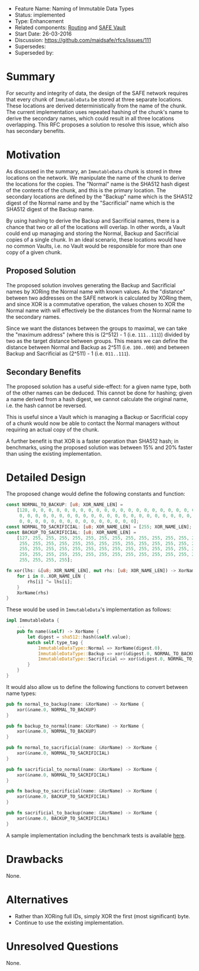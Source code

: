 - Feature Name: Naming of Immutable Data Types
- Status: implemented
- Type: Enhancement
- Related components: [Routing](https://github.com/maidsafe/routing) and [SAFE Vault](https://github.com/maidsafe/safe_vault)
- Start Date: 26-03-2016
- Discussion: https://github.com/maidsafe/rfcs/issues/111
- Supersedes:
- Superseded by:

# Summary

For security and integrity of data, the design of the SAFE network requires that every chunk of `ImmutableData` be stored at three separate locations.  These locations are derived deterministically from the name of the chunk.  The current implementation uses repeated hashing of the chunk's name to derive the secondary names, which could result in all three locations overlapping.  This RFC proposes a solution to resolve this issue, which also has secondary benefits.

# Motivation

As discussed in the summary, an `ImmutableData` chunk is stored in three locations on the network.  We manipulate the name of the chunk to derive the locations for the copies.  The "Normal" name is the SHA512 hash digest of the contents of the chunk, and this is the primary location.  The secondary locations are defined by the "Backup" name which is the SHA512 digest of the Normal name and by the "Sacrificial" name which is the SHA512 digest of the Backup name.

By using hashing to derive the Backup and Sacrificial names, there is a chance that two or all of the locations will overlap.  In other words, a Vault could end up managing and storing the Normal, Backup and Sacrificial copies of a single chunk.  In an ideal scenario, these locations would have no common Vaults, i.e. no Vault would be responsible for more than one copy of a given chunk.

## Proposed Solution

The proposed solution involves generating the Backup and Sacrificial names by XORing the Normal name with known values.  As the "distance" between two addresses on the SAFE network is calculated by XORing them, and since XOR is a commutative operation, the values chosen to XOR the Normal name with will effectively be the distances from the Normal name to the secondary names.

Since we want the distances between the groups to maximal, we can take the "maximum address" (where this is (2^512) - 1 (i.e. `111..111`)) divided by two as the target distance between groups.  This means we can define the distance between Normal and Backup as 2^511 (i.e. `100..000`) and between Backup and Sacrificial as (2^511) - 1 (i.e. `011..111`).

## Secondary Benefits

The proposed solution has a useful side-effect: for a given name type, both of the other names can be deduced.  This cannot be done for hashing; given a name derived from a hash digest, we cannot calculate the original name, i.e. the hash cannot be reversed.

This is useful since a Vault which is managing a Backup or Sacrificial copy of a chunk would now be able to contact the Normal managers without requiring an actual copy of the chunk.

A further benefit is that XOR is a faster operation than SHA512 hash; in benchmarks, using the proposed solution was between 15% and 20% faster than using the existing implementation.

# Detailed Design

The proposed change would define the following constants and function:

```rust
const NORMAL_TO_BACKUP: [u8; XOR_NAME_LEN] =
    [128, 0, 0, 0, 0, 0, 0, 0, 0, 0, 0, 0, 0, 0, 0, 0, 0, 0, 0, 0, 0, 0, 0, 0,
     0, 0, 0, 0, 0, 0, 0, 0, 0, 0, 0, 0, 0, 0, 0, 0, 0, 0, 0, 0, 0, 0, 0, 0, 0,
     0, 0, 0, 0, 0, 0, 0, 0, 0, 0, 0, 0, 0, 0, 0];
const NORMAL_TO_SACRIFICIAL: [u8; XOR_NAME_LEN] = [255; XOR_NAME_LEN];
const BACKUP_TO_SACRIFICIAL: [u8; XOR_NAME_LEN] =
    [127, 255, 255, 255, 255, 255, 255, 255, 255, 255, 255, 255, 255, 255, 255,
     255, 255, 255, 255, 255, 255, 255, 255, 255, 255, 255, 255, 255, 255, 255,
     255, 255, 255, 255, 255, 255, 255, 255, 255, 255, 255, 255, 255, 255, 255,
     255, 255, 255, 255, 255, 255, 255, 255, 255, 255, 255, 255, 255, 255, 255,
     255, 255, 255, 255];

fn xor(lhs: &[u8; XOR_NAME_LEN], mut rhs: [u8; XOR_NAME_LEN]) -> XorName {
    for i in 0..XOR_NAME_LEN {
        rhs[i] ^= lhs[i];
    }
    XorName(rhs)
}
```

These would be used in `ImmutableData`'s implementation as follows:

```rust
impl ImmutableData {
    ...
    pub fn name(&self) -> XorName {
        let digest = sha512::hash(&self.value);
        match self.type_tag {
            ImmutableDataType::Normal => XorName(digest.0),
            ImmutableDataType::Backup => xor(&digest.0, NORMAL_TO_BACKUP),
            ImmutableDataType::Sacrificial => xor(&digest.0, NORMAL_TO_SACRIFICIAL),
        }
    }
}
```

It would also allow us to define the following functions to convert between name types:

```rust
pub fn normal_to_backup(name: &XorName) -> XorName {
    xor(&name.0, NORMAL_TO_BACKUP)
}

pub fn backup_to_normal(name: &XorName) -> XorName {
    xor(&name.0, NORMAL_TO_BACKUP)
}

pub fn normal_to_sacrificial(name: &XorName) -> XorName {
    xor(&name.0, NORMAL_TO_SACRIFICIAL)
}

pub fn sacrificial_to_normal(name: &XorName) -> XorName {
    xor(&name.0, NORMAL_TO_SACRIFICIAL)
}

pub fn backup_to_sacrificial(name: &XorName) -> XorName {
    xor(&name.0, BACKUP_TO_SACRIFICIAL)
}

pub fn sacrificial_to_backup(name: &XorName) -> XorName {
    xor(&name.0, BACKUP_TO_SACRIFICIAL)
}
```

A sample implementation including the benchmark tests is available [here](https://gitlab.com/Fraser999/RFC-0023-ImmutableData-Type-Naming).

# Drawbacks

None.

# Alternatives

* Rather than XORing full IDs, simply XOR the first (most significant) byte.
* Continue to use the existing implementation.

# Unresolved Questions

None.
